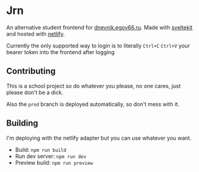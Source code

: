 # Jrn

An alternative student frontend for [dnevnik.egov66.ru](dnevnik.egov66.ru). Made with [sveltekit](kit.svelte.dev/) and hosted with [netlify](www.netlify.com).

Currently the only supported way to login is to literally `Ctrl+C` `Ctrl+V` your bearer token into the frontend after logging

## Contributing

This is a school project so do whatever you please, no one cares, just please don't be a dick.

Also the `prod` branch is deployed automatically, so don't mess with it.

## Building

I'm deploying with the netlify adapter but you can use whatever you want.

- Build: `npm run build`
- Run dev server: `npm run dev`
- Preview build: `npm run preview`
